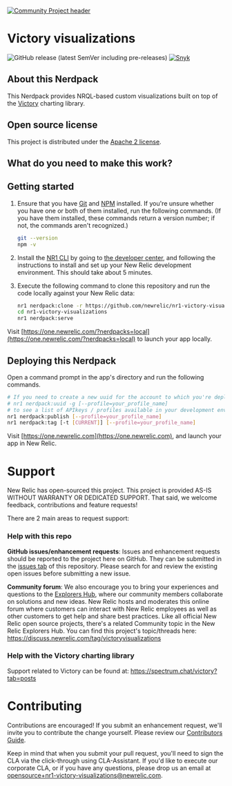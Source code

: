 [![Community Project header](https://github.com/newrelic/opensource-website/raw/master/src/images/categories/Community_Project.png)](https://opensource.newrelic.com/oss-category/#community-project)

# Victory visualizations

![GitHub release (latest SemVer including pre-releases)](https://img.shields.io/github/v/release/newrelic/nr1-victory-visualizations?include_prereleases&sort=semver) [![Snyk](https://snyk.io/test/github/newrelic/nr1-victory-visualizations/badge.svg)](https://snyk.io/test/github/newrelic/nr1-victory-visualizations)

## About this Nerdpack

This Nerdpack provides NRQL-based custom visualizations built on top of the
[Victory](https://formidable.com/open-source/victory/) charting library.

## Open source license

This project is distributed under the [Apache 2 license](LICENSE).

## What do you need to make this work?

<!--
> List any prerequisites for using your app, and include links to other New Relic features when necessary.

> For example:

Required:

- [New Relic Infrastructure agent(s) installed](https://docs.newrelic.com/docs/agents/manage-apm-agents/installation/install-agent#infra-install) on your cloud computing devices and the related access to [New Relic One](https://newrelic.com/platform).

You'll get the best possible data out of this application if you also:

- [Activate the EC2 integration](https://docs.newrelic.com/docs/integrations/amazon-integrations/get-started/connect-aws-infrastructure) to group by your cloud provider account.
- [Install APM on your applications](https://docs.newrelic.com/docs/agents/manage-apm-agents/installation/install-agent#apm-install) to group by application.
-->

## Getting started

1. Ensure that you have
   [Git](https://git-scm.com/book/en/v2/Getting-Started-Installing-Git) and
   [NPM](https://www.npmjs.com/get-npm) installed. If you're unsure whether you
   have one or both of them installed, run the following commands. (If you have
   them installed, these commands return a version number; if not, the commands
   aren't recognized.)

   ```bash
   git --version
   npm -v
   ```

2. Install the [NR1
   CLI](https://one.newrelic.com/launcher/developer-center.launcher) by going to
   [the developer
   center](https://one.newrelic.com/launcher/developer-center.launcher), and
   following the instructions to install and set up your New Relic development
   environment. This should take about 5 minutes.
3. Execute the following command to clone this repository and run the code
   locally against your New Relic data:

   ```bash
   nr1 nerdpack:clone -r https://github.com/newrelic/nr1-victory-visualizations.git
   cd nr1-victory-visualizations
   nr1 nerdpack:serve
   ```

Visit
[https://one.newrelic.com/?nerdpacks=local](https://one.newrelic.com/?nerdpacks=local)
to launch your app locally.

## Deploying this Nerdpack

Open a command prompt in the app's directory and run the following commands.

```bash
# If you need to create a new uuid for the account to which you're deploying this app, use the following
# nr1 nerdpack:uuid -g [--profile=your_profile_name]
# to see a list of APIkeys / profiles available in your development environment, run nr1 credentials:list
nr1 nerdpack:publish [--profile=your_profile_name]
nr1 nerdpack:tag [-t [CURRENT]] [--profile=your_profile_name]
```

Visit [https://one.newrelic.com](https://one.newrelic.com), and launch your app
in New Relic.

# Support

New Relic has open-sourced this project. This project is provided AS-IS WITHOUT
WARRANTY OR DEDICATED SUPPORT. That said, we welcome feedback, contributions and feature requests!

There are 2 main areas to request support:

### Help with this repo

**GitHub issues/enhancement requests**: Issues and enhancement requests should be reported to the project here on GitHub. They can be submitted in the [issues tab](https://github.com/newrelic/nr1-victory-visualizations/issues) of this repository. Please search for and review the existing open issues
before submitting a new issue.

**Community forum**: We also encourage you to bring your experiences and questions to the [Explorers
Hub](https://discuss.newrelic.com/tag/victoryvisualizations), where our community members collaborate on
solutions and new ideas. New Relic hosts and moderates this online forum where customers can interact with
New Relic employees as well as other customers to get help and share best
practices. Like all official New Relic open source projects, there's a related
Community topic in the New Relic Explorers Hub. You can find this project's
topic/threads here: https://discuss.newrelic.com/tag/victoryvisualizations

### Help with the Victory charting library

Support related to Victory can be found at: https://spectrum.chat/victory?tab=posts

# Contributing

Contributions are encouraged! If you submit an enhancement request, we'll invite
you to contribute the change yourself. Please review our [Contributors
Guide](CONTRIBUTING.md).

Keep in mind that when you submit your pull request, you'll need to sign the CLA
via the click-through using CLA-Assistant. If you'd like to execute our
corporate CLA, or if you have any questions, please drop us an email at
opensource+nr1-victory-visualizations@newrelic.com.
